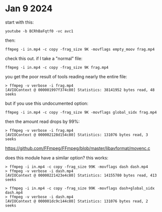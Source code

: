 # Jan 9 2024

start with this:

~~~
youtube -b BCRhBaFqtf0 -vc avc1
~~~

then:

~~~
ffmpeg -i in.mp4 -c copy -frag_size 9K -movflags empty_moov frag.mp4
~~~

check this out. if I take a "normal" file:

~~~
ffmpeg -i in.mp4 -c copy -frag_size 9K frag.mp4
~~~

you get the poor result of tools reading nearly the entire file:

~~~
> ffmpeg -v verbose -i frag.mp4
[AVIOContext @ 000001997f374c80] Statistics: 38141952 bytes read, 48 seeks
~~~

but if you use this undocumented option:

~~~
ffmpeg -i in.mp4 -c copy -frag_size 9K -movflags global_sidx frag.mp4
~~~

then the amount read drops by 99%:

~~~
> ffmpeg -v verbose -i frag.mp4
[AVIOContext @ 000002128d154c80] Statistics: 131076 bytes read, 3 seeks
~~~

https://github.com/FFmpeg/FFmpeg/blob/master/libavformat/movenc.c

does this module have a similar option? this works:

~~~
> ffmpeg -i in.mp4 -c copy -frag_size 99K -movflags dash dash.mp4
> ffmpeg -v verbose -i dash.mp4
[AVIOContext @ 00000221423e4c80] Statistics: 14155780 bytes read, 413 seeks

> ffmpeg -i in.mp4 -c copy -frag_size 99K -movflags dash+global_sidx dash.mp4
> ffmpeg -v verbose -i dash.mp4
[AVIOContext @ 000001dc9c144c80] Statistics: 131076 bytes read, 2 seeks
~~~
